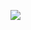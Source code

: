 ![](http://www.plantuml.com/plantuml/png/bOszJiD048JxVOefao9v01HPeQH3Gj2lpXjxbVknzjQA0kBTkND3GKEQE-dxTcRErTbyJP5SFGhUgmIkWainlEJs9dOj6VLUNH95kJYym7IQ7QEQXAwfNZKlR9omSBZo96z-ZuAkYJXuiTviH9rmdfhx8cpiS1YmUrvzBgQVszY-cTs7oatpX53I8gwTrpsEnp_7UCBff3d4TPHXwD5NDjUWo-QX-V6EttcV1JVXzjb_ajzqbZokAVu0)
